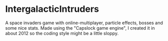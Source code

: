 # IntergalacticIntruders
A space invaders game with online-multiplayer, particle effects, bosses and some nice stats. Made using the "Capslock game engine", I created it in about 2012 so the coding style might be a little sloppy.
